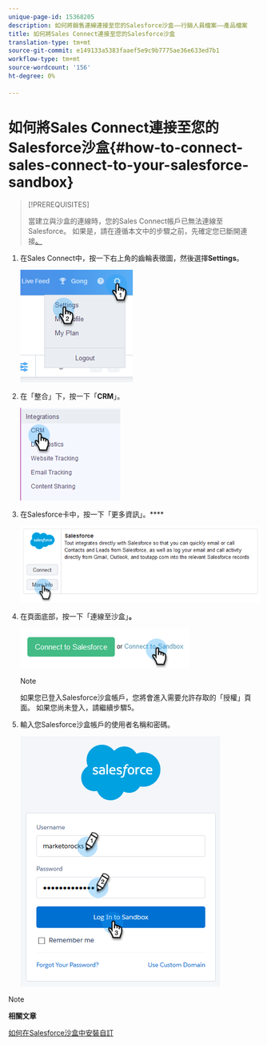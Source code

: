 ```yaml
---
unique-page-id: 15368205
description: 如何將銷售連線連接至您的Salesforce沙盒——行銷人員檔案——產品檔案
title: 如何將Sales Connect連接至您的Salesforce沙盒
translation-type: tm+mt
source-git-commit: e149133a5383faaef5e9c9b7775ae36e633ed7b1
workflow-type: tm+mt
source-wordcount: '156'
ht-degree: 0%

---
```



# 如何將Sales Connect連接至您的Salesforce沙盒{#how-to-connect-sales-connect-to-your-salesforce-sandbox}

>[!PREREQUISITES]
>
>當建立與沙盒的連線時，您的Sales Connect帳戶已無法連線至Salesforce。 如果是，請在遵循本文中的步驟之前，先確定您已斷開連接[。](http://docs.marketo.com/x/FoDq)

1. 在Sales Connect中，按一下右上角的齒輪表徵圖，然後選擇&#x200B;**Settings**。

   ![](assets/one-2.png)

1. 在「整合」下，按一下「**CRM**」。

   ![](assets/two-2.png)

1. 在Salesforce卡中，按一下「更多資訊」。****

   ![](assets/three-2.png)

1. 在頁面底部，按一下「連線至沙盒」**。**

   ![](assets/four-2.png)

   >[!NOTE]
   >
   >如果您已登入Salesforce沙盒帳戶，您將會進入需要允許存取的「授權」頁面。 如果您尚未登入，請繼續步驟5。

1. 輸入您Salesforce沙盒帳戶的使用者名稱和密碼。

   ![](assets/five-2.png)

>[!NOTE]
>
>**相關文章**
>
>[如何在Salesforce沙盒中安裝自訂](http://docs.marketo.com/x/EIDq)

